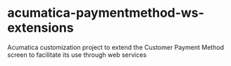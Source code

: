 # acumatica-paymentmethod-ws-extensions
Acumatica customization project to extend the Customer Payment Method screen to facilitate its use through web services
